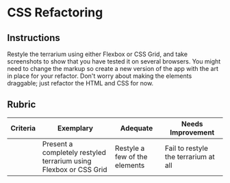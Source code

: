 # CSS Refactoring

## Instructions

Restyle the terrarium using either Flexbox or CSS Grid, and take screenshots to show that you have tested it on several browsers. You might need to change the markup so create a new version of the app with the art in place for your refactor. Don't worry about making the elements draggable; just refactor the HTML and CSS for now.

## Rubric

| Criteria | Exemplary                                                         | Adequate                      | Needs Improvement                    |
| -------- | ----------------------------------------------------------------- | ----------------------------- | ------------------------------------ |
|          | Present a completely restyled terrarium using Flexbox or CSS Grid | Restyle a few of the elements | Fail to restyle the terrarium at all |

